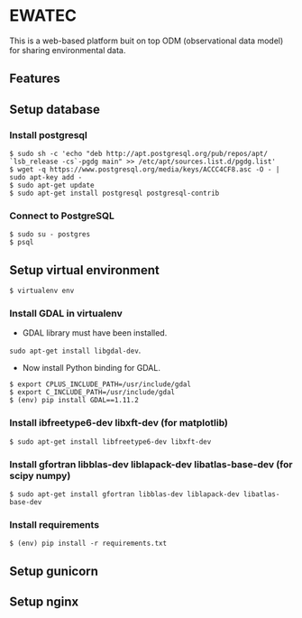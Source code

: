 # EWATEC
This is a web-based platform buit on top ODM (observational data model) for sharing environmental data.

## Features

## Setup database 
### Install postgresql
```
$ sudo sh -c 'echo "deb http://apt.postgresql.org/pub/repos/apt/ `lsb_release -cs`-pgdg main" >> /etc/apt/sources.list.d/pgdg.list'
$ wget -q https://www.postgresql.org/media/keys/ACCC4CF8.asc -O - | sudo apt-key add -
$ sudo apt-get update
$ sudo apt-get install postgresql postgresql-contrib
```
### Connect to PostgreSQL
```
$ sudo su - postgres
$ psql
```
## Setup virtual environment
`$ virtualenv env`
### Install GDAL in virtualenv
* GDAL library must have been installed.

`sudo apt-get install libgdal-dev`.

* Now install Python binding for GDAL.
```
$ export CPLUS_INCLUDE_PATH=/usr/include/gdal
$ export C_INCLUDE_PATH=/usr/include/gdal
$ (env) pip install GDAL==1.11.2
```
### Install ibfreetype6-dev libxft-dev (for matplotlib)
`$ sudo apt-get install libfreetype6-dev libxft-dev`

### Install gfortran libblas-dev liblapack-dev libatlas-base-dev  (for scipy numpy)
`$ sudo apt-get install gfortran libblas-dev liblapack-dev libatlas-base-dev`

### Install requirements
`$ (env) pip install -r requirements.txt`

## Setup gunicorn

## Setup nginx
